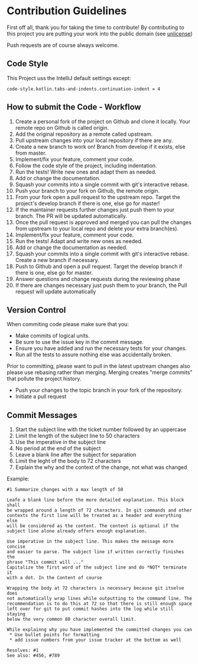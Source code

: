 # Contribution Guidelines
First off all, thank you for taking the time to contribute! By contributing to this project
you are putting your work into the public domain (see [unlicense](LICENSE))

Push requests are of course always welcome.

## Code Style
This Project uss the IntelliJ default settings except:
```
code-style.kotlin.tabs-and-indents.continuation-indent = 4
```


## How to submit the Code - Workflow
1.  Create a personal fork of the project on Github and clone it locally.
    Your remote repo on Github is called origin.
2.  Add the original repository as a remote called upstream.
3.  Pull upstream changes into your local repository if there are any.
4.  Create a new branch to work on! Branch from develop if it exists, else from master.
5.  Implement/fix your feature, comment your code.
6.  Follow the code style of the project, including indentation.
7.  Run the tests! Write new ones and adapt them as needed.
8.  Add or change the documentation.
9.  Squash your commits into a single commit with git's interactive rebase.
10. Push your branch to your fork on Github, the remote origin.
11. From your fork open a pull request to the upstream repo.
    Target the project's develop branch if there is one, else go for master!
12. If the maintainer requests further changes just push them to your branch.
    The PR will be updated automatically.
13. Once the pull request is approved and merged you can pull the changes
    from upstream to your local repo and delete your extra branch(es).
14. Implement/fix your feature, comment your code.
15. Run the tests! Adapt and write new ones as needed.
16. Add or change the documentation as needed.
17. Squash your commits into a single commit with git's interactive rebase. Create a new branch if necessary.
18. Push to Github and open a pull request. Target the develop branch if there is one, else go for master.
19. Answer questions and change requests during the reviewing phase
20. If there are changes necessary just push them to your branch,
    the Pull request will update automatically


## Version Control

When commiting code please make sure that you:
* Make commits of logical units.
* Be sure to use the issue key in the commit message.
* Ensure you have added and run the necessary tests for your changes.
* Run all the tests to assure nothing else was accidentally broken.

Prior to committing, please want to pull in the latest upstream changes
also please use rebasing rather than merging.
Merging creates "merge commits" that pollute the project history.

* Push your changes to the topic branch in your fork of the repository.
* Initiate a pull request

## Commit Messages

1. Start the subject line with the ticket number followed by an uppercase
2. Limit the length of the subject line to 50 characters
3. Use the imperative in the subject line
4. No period at the end of the subject
5. Leave a blank line after the subject for separation
6. Limit the leght of the body to 72 characters
7. Explain the why and the context of the change, not what was changed


Example:

````````````
#1 Summarize changes with a max length of 50

Leafe a blank line before the more detailed explanation. This block shall
be wrapped around a length of 72 characters. In git commands and other
contexts the first line will be treated as a header and everything else
will be considered as the content. The content is optional if the
subject line alone already offers enough explanation.

Use imperative in the subject line. This makes the message more concise
and easier to parse. The subject line if written correctly finishes the
phrase "This commit will ..."
Capitalize the first word of the subject line and do *NOT* terminate it
with a dot. In the Content of course

Wrapping the body at 72 characters is necessary because git itselve does
not automatically wrap lines while outputting to the command line. The
recommendation is to do this at 72 so that there is still enough space
left over for git to put commit hashes into the log while still staying
below the very common 80 character overall limit.

While explainng why you have implemented the committed changes you can
 * Use bullet points for formatting
 * add issue numbers from your issue tracker at the bottom as well

Resolves: #1
See also: #456, #789
````````````
